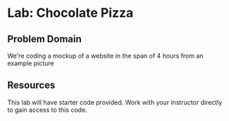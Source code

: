 # Lab: Chocolate Pizza

## Problem Domain

We're coding a mockup of a website in the span of 4 hours from an example picture

## Resources

This lab will have starter code provided. Work with your instructor directly to gain access to this code.
